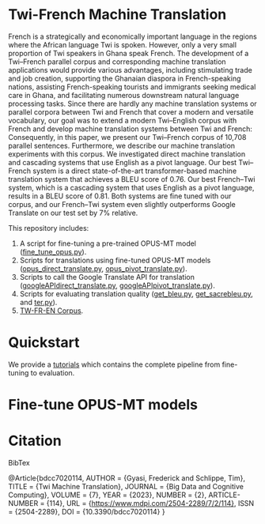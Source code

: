 # Twi-French Machine Translation
French is a strategically and economically important language in the regions where the African language Twi is spoken. However, only a very small proportion of Twi speakers in Ghana speak French. The development of a Twi–French parallel corpus and corresponding machine translation applications would provide various advantages, including stimulating trade and job creation, supporting the Ghanaian diaspora in French-speaking nations, assisting French-speaking tourists and immigrants seeking medical care in Ghana, and facilitating numerous downstream natural language processing tasks. Since there are hardly any machine translation systems or parallel corpora between Twi and French that cover a modern and versatile vocabulary, our goal was to extend a modern Twi–English corpus with French and develop machine translation systems between Twi and French: Consequently, in this paper, we present our Twi–French corpus of 10,708 parallel sentences. Furthermore, we describe our machine translation experiments with this corpus. We investigated direct machine translation and cascading systems that use English as a pivot language. Our best Twi–French system is a direct state-of-the-art transformer-based machine translation system that achieves a BLEU score of 0.76. Our best French–Twi system, which is a cascading system that uses English as a pivot language, results in a BLEU score of 0.81. Both systems are fine tuned with our corpus, and our French–Twi system even slightly outperforms Google Translate on our test set by 7% relative.


This repository includes:
1. A script for fine-tuning a pre-trained OPUS-MT model ([fine_tune_opus.py](https://github.com/gyasifred/TW-FR-MT/blob/main/MT_systems/opus/fine_tune_opus.py)).
2. Scripts for translations using fine-tuned OPUS-MT models ([opus_direct_translate.py](https://github.com/gyasifred/TW-FR-MT/blob/main/MT_systems/opus/opus_direct_translate.py), [opus_pivot_translate.py](https://github.com/gyasifred/TW-FR-MT/blob/main/MT_systems/opus/opus_pivot_translate.py)).
3. Scripts to call the Google Translate API for translation ([googleAPIdirect_translate.py](https://github.com/gyasifred/TW-FR-MT/blob/main/MT_systems/Google_MT/googleAPIdirect_translate.py), [googleAPIpivot_translate.py](https://github.com/gyasifred/TW-FR-MT/blob/main/MT_systems/Google_MT/googleAPIpivot_translate.py)).
4. Scripts for evaluating translation quality ([get_bleu.py](https://github.com/gyasifred/TW-FR-MT/blob/main/MT_systems/evalution_scripts/get_bleu.py), [get_sacrebleu.py](https://github.com/gyasifred/TW-FR-MT/blob/main/MT_systems/evalution_scripts/get_sacrebleu.py), and [ter.py](https://github.com/gyasifred/TW-FR-MT/blob/main/MT_systems/evalution_scripts/ter.py)).
5. [TW-FR-EN Corpus](https://github.com/gyasifred/TW-FR-MT/tree/main/TW_FR_EN_corpus).


# Quickstart
We provide a [tutorials](https://github.com/gyasifred/TW-FR-MT/tree/main/tutorials) which contains the complete pipeline from fine-tuning to evaluation.
# Fine-tune OPUS-MT models

# Citation
BibTex

@Article{bdcc7020114,
AUTHOR = {Gyasi, Frederick and Schlippe, Tim},
TITLE = {Twi Machine Translation},
JOURNAL = {Big Data and Cognitive Computing},
VOLUME = {7},
YEAR = {2023},
NUMBER = {2},
ARTICLE-NUMBER = {114},
URL = {https://www.mdpi.com/2504-2289/7/2/114},
ISSN = {2504-2289},
DOI = {10.3390/bdcc7020114}
}
